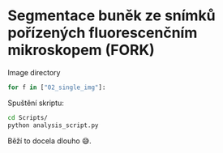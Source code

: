 # Segmentace buněk ze snímků pořízených fluorescenčním mikroskopem (FORK)

Image directory

```python
for f in ["02_single_img"]:
```

Spuštění skriptu:

```bash
cd Scripts/
python analysis_script.py
```

Běží to docela dlouho 😅.
